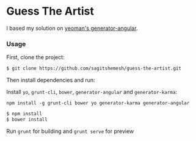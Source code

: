 # Guess The Artist

I based my solution on [yeoman's generator-angular](https://github.com/yeoman/generator-angular).
### Usage
First, clone the project:

```bash
$ git clone https://github.com/sagitshemesh/guess-the-artist.git
```

Then install dependencies and run:

Install `yo`, `grunt-cli`, `bower`, `generator-angular` and `generator-karma`:
```
npm install -g grunt-cli bower yo generator-karma generator-angular
```
```bash
$ npm install                  
$ bower install                  
```

Run `grunt` for building and `grunt serve` for preview
